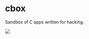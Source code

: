 # cbox

Sandbox of C apps written for hacking.

![](https://media.giphy.com/media/Ah3zHH7hvsSB2/giphy.gif)
